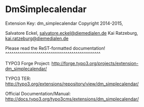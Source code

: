 DmSimplecalendar
=================

Extension Key: dm_simplecalendar
Copyright 2014-2015,

Salvatore Eckel, <salvatore.eckel@diemedialen.de>
Kai Ratzeburg, <kai.ratzeburg@diemedialen.de>

Please read the ReST-formatted documentation!
^^^^^^^^^^^^^^^^^^^^^^^^^^^^^^^^^^^^^^^^^^^^^^

TYPO3 Forge Project:
http://forge.typo3.org/projects/extension-dm_simplecalendar/

TYPO3 TER:
http://typo3.org/extensions/repository/view/dm_simplecalendar/

Official Documentation/Manual:
http://docs.typo3.org/typo3cms/extensions/dm_simplecalendar/